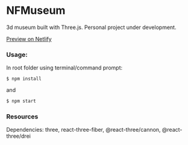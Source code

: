 # NFMuseum

3d museum built with Three.js. Personal project under development. 

[Preview on Netlify](https://615e03e126c2ab0008421ec2--optimistic-edison-69a27b.netlify.app/)


### Usage:

In root folder using terminal/command prompt:

```sg
$ npm install
```
and
```sh
$ npm start
```

### Resources

Dependencies: three, react-three-fiber, @react-three/cannon, @react-three/drei
